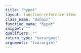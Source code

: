 ```yaml
---
title: "hypot"
layout: function-reference-item
class_name: "domain"
function_name: "hypot"
snippet: ""
qualifiers: ""
return_type: "varargout"
arguments: "(varargin)"
---
```


<pre class="help-text"></pre>